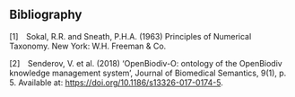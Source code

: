 ## Bibliography

<a id="ref-1"></a>
[1]&emsp;Sokal, R.R. and Sneath, P.H.A. (1963) Principles of Numerical Taxonomy. New York: W.H. Freeman & Co.

<a id="ref-2"></a>
[2]&emsp;Senderov, V. et al. (2018) ‘OpenBiodiv-O: ontology of the OpenBiodiv knowledge management system’, Journal of Biomedical Semantics, 9(1), p. 5. Available at: https://doi.org/10.1186/s13326-017-0174-5.

